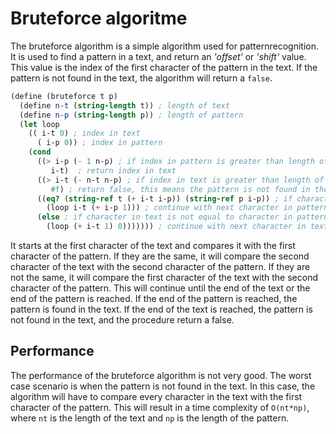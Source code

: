 # Bruteforce algoritme

The bruteforce algorithm is a simple algorithm used for patternrecognition. It is used to find a pattern in a text, and return an _'offset'_ or _'shift'_ value. This value is the index of the first character of the pattern in the text. If the pattern is not found in the text, the algorithm will return a `false`. 

```scheme
(define (bruteforce t p)
  (define n-t (string-length t)) ; length of text
  (define n-p (string-length p)) ; length of pattern
  (let loop 
    (( i-t 0) ; index in text
      ( i-p 0)) ; index in pattern
    (cond
      ((> i-p (- 1 n-p) ; if index in pattern is greater than length of pattern 
         i-t)  ; return index in text
      ((> i-t (- n-t n-p) ; if index in text is greater than length of text - length of pattern 
         #f) ; return false, this means the pattern is not found in the text
      ((eq? (string-ref t (+ i-t i-p)) (string-ref p i-p)) ; if character in text is equal to character in pattern
        (loop i-t (+ i-p 1))) ; continue with next character in pattern
      (else ; if character in text is not equal to character in pattern
        (loop (+ i-t 1) 0))))))) ; continue with next character in text
```

It starts at the first character of the text and compares it with the first character of the pattern. If they are the same, it will compare the second character of the text with the second character of the pattern. If they are not the same, it will compare the first character of the text with the second character of the pattern. This will continue until the end of the text or the end of the pattern is reached. If the end of the pattern is reached, the pattern is found in the text. If the end of the text is reached, the pattern is not found in the text, and the procedure return a false.

## Performance

The performance of the bruteforce algorithm is not very good. The worst case scenario is when the pattern is not found in the text. In this case, the algorithm will have to compare every character in the text with the first character of the pattern. This will result in a time complexity of `O(nt*np)`, where `nt` is the length of the text and `np` is the length of the pattern.